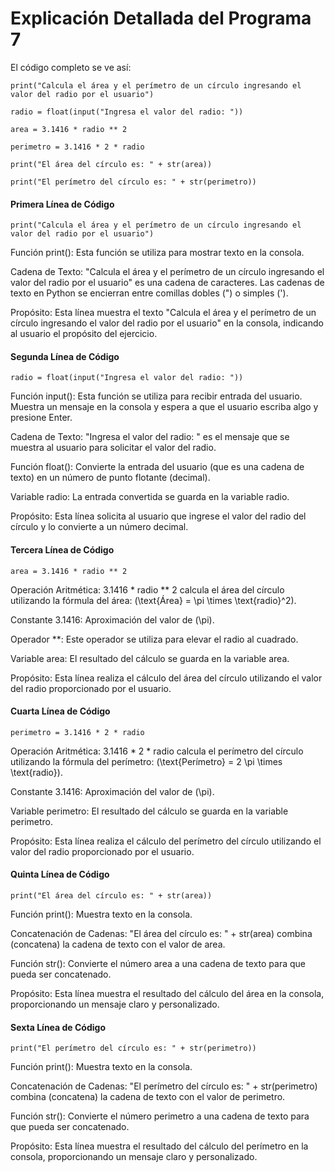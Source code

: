 # Explicación Detallada del Programa 7
El código completo se ve así:

```print("Calcula el área y el perímetro de un círculo ingresando el valor del radio por el usuario")```

```radio = float(input("Ingresa el valor del radio: "))```

```area = 3.1416 * radio ** 2```

```perimetro = 3.1416 * 2 * radio```

```print("El área del círculo es: " + str(area))```

```print("El perímetro del círculo es: " + str(perimetro))```
#### Primera Línea de Código
```print("Calcula el área y el perímetro de un círculo ingresando el valor del radio por el usuario")```

Función print(): Esta función se utiliza para mostrar texto en la consola.

Cadena de Texto: "Calcula el área y el perímetro de un círculo ingresando el valor del radio por el usuario" es una cadena de caracteres. Las cadenas de texto en Python se encierran entre comillas dobles (") o simples (').

Propósito: Esta línea muestra el texto "Calcula el área y el perímetro de un círculo ingresando el valor del radio por el usuario" en la consola, indicando al usuario el propósito del ejercicio.
#### Segunda Línea de Código
```radio = float(input("Ingresa el valor del radio: "))```

Función input(): Esta función se utiliza para recibir entrada del usuario. Muestra un mensaje en la consola y espera a que el usuario escriba algo y presione Enter.

Cadena de Texto: "Ingresa el valor del radio: " es el mensaje que se muestra al usuario para solicitar el valor del radio.

Función float(): Convierte la entrada del usuario (que es una cadena de texto) en un número de punto flotante (decimal).

Variable radio: La entrada convertida se guarda en la variable radio.

Propósito: Esta línea solicita al usuario que ingrese el valor del radio del círculo y lo convierte a un número decimal.
#### Tercera Línea de Código
```area = 3.1416 * radio ** 2```

Operación Aritmética: 3.1416 * radio ** 2 calcula el área del círculo utilizando la fórmula del área: (\text{Área} = \pi \times \text{radio}^2).

Constante 3.1416: Aproximación del valor de (\pi).

Operador **: Este operador se utiliza para elevar el radio al cuadrado.

Variable area: El resultado del cálculo se guarda en la variable area.

Propósito: Esta línea realiza el cálculo del área del círculo utilizando el valor del radio proporcionado por el usuario.
#### Cuarta Línea de Código
```perimetro = 3.1416 * 2 * radio```

Operación Aritmética: 3.1416 * 2 * radio calcula el perímetro del círculo utilizando la fórmula del perímetro: (\text{Perímetro} = 2 \pi \times \text{radio}).

Constante 3.1416: Aproximación del valor de (\pi).

Variable perimetro: El resultado del cálculo se guarda en la variable perimetro.

Propósito: Esta línea realiza el cálculo del perímetro del círculo utilizando el valor del radio proporcionado por el usuario.
#### Quinta Línea de Código
```print("El área del círculo es: " + str(area))```

Función print(): Muestra texto en la consola.

Concatenación de Cadenas: "El área del círculo es: " + str(area) combina (concatena) la cadena de texto con el valor de area.

Función str(): Convierte el número area a una cadena de texto para que pueda ser concatenado.

Propósito: Esta línea muestra el resultado del cálculo del área en la consola, proporcionando un mensaje claro y personalizado.
#### Sexta Línea de Código
```print("El perímetro del círculo es: " + str(perimetro))```

Función print(): Muestra texto en la consola.

Concatenación de Cadenas: "El perímetro del círculo es: " + str(perimetro) combina (concatena) la cadena de texto con el valor de perimetro.

Función str(): Convierte el número perimetro a una cadena de texto para que pueda ser concatenado.

Propósito: Esta línea muestra el resultado del cálculo del perímetro en la consola, proporcionando un mensaje claro y personalizado.
